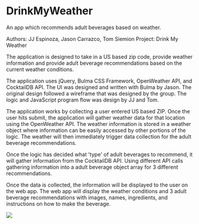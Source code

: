 # DrinkMyWeather
An app which recommends adult beverages based on weather.

Authors: JJ Espinoza, Jason Carrazco, Tom Siemion
Project: Drink My Weather

The application is designed to take in a US based zip code, provide weather information and provide adult beverage recommendations based on the current weather conditions.

The application uses jQuery, Bulma CSS Framework, OpenWeather API, and CocktailDB API.  The UI was designed and written with Bulma by Jason.  The original design followed a wireframe that was designed by the group.  The logic and JavaScript program flow was design by JJ and Tom.  

The application works by collecting a user entered US based ZIP.  Once the user hits submit, the application will gather weather data for that location using the OpenWeather API.  The weather information is stored in a weather object where information can be easily accessed by other portions of the logic. The weather will then immediately trigger data collection for the adult beverage recommendations.  

Once the logic has decided what 'type' of adult beverages to recommend, it will gather information from the CocktailDB API.  Using different API calls gathering information into a adult beverage object array for 3 different recommendations.  

Once the data is collected, the information will be displayed to the user on the web app.  The web app will display the weather conditions and 3 adult beverage recommendations with images, names, ingredients, and instructions on how to make the beverage.

![](./Assets/DWM-Screen.png)